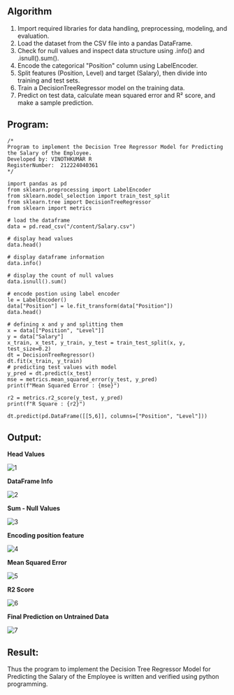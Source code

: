 ## Algorithm
1. Import required libraries for data handling, preprocessing, modeling, and evaluation.
2. Load the dataset from the CSV file into a pandas DataFrame.
3. Check for null values and inspect data structure using .info() and .isnull().sum().
4. Encode the categorical "Position" column using LabelEncoder.
5. Split features (Position, Level) and target (Salary), then divide into training and test sets.
6. Train a DecisionTreeRegressor model on the training data.
7. Predict on test data, calculate mean squared error and R² score, and make a sample prediction.
## Program:
```
/*
Program to implement the Decision Tree Regressor Model for Predicting the Salary of the Employee.
Developed by: VINOTHKUMAR R
RegisterNumber:  212224040361
*/
```
```
import pandas as pd
from sklearn.preprocessing import LabelEncoder
from sklearn.model_selection import train_test_split
from sklearn.tree import DecisionTreeRegressor
from sklearn import metrics
```

```
# load the dataframe
data = pd.read_csv("/content/Salary.csv")
```
```
# display head values
data.head()
```
```
# display dataframe information
data.info()
```
```
# display the count of null values
data.isnull().sum()
```
```
# encode postion using label encoder
le = LabelEncoder()
data["Position"] = le.fit_transform(data["Position"])
data.head()
```
```
# defining x and y and splitting them
x = data[["Position", "Level"]]
y = data["Salary"]
x_train, x_test, y_train, y_test = train_test_split(x, y, test_size=0.2)
dt = DecisionTreeRegressor()
dt.fit(x_train, y_train)
# predicting test values with model
y_pred = dt.predict(x_test)
mse = metrics.mean_squared_error(y_test, y_pred)
print(f"Mean Squared Error : {mse}")
```
```
r2 = metrics.r2_score(y_test, y_pred)
print(f"R Square : {r2}")
```
```
dt.predict(pd.DataFrame([[5,6]], columns=["Position", "Level"]))
```



## Output:



**Head Values**

![1](https://github.com/user-attachments/assets/5bffa929-1de6-4307-8e18-f16b3284735b)


**DataFrame Info**

![2](https://github.com/user-attachments/assets/02fd7b0f-af67-4322-b5cb-ff76f1f12fa6)


**Sum - Null Values**

![3](https://github.com/user-attachments/assets/746c3842-21d4-4106-ad5c-5ca1c09e48ce)


**Encoding position feature**

![4](https://github.com/user-attachments/assets/8737ed1b-451f-45b1-9ec5-6bb9ad1f9420)



**Mean Squared Error**

![5](https://github.com/user-attachments/assets/08f30b1b-84fc-4bb6-849e-989badcc25e5)


**R2 Score**

![6](https://github.com/user-attachments/assets/8c0c6d3b-12e0-4acb-b83f-0f40ec603d8a)


**Final Prediction on Untrained Data**

![7](https://github.com/user-attachments/assets/351dcea1-6732-4129-9100-7582ed8b3b55)


## Result:
Thus the program to implement the Decision Tree Regressor Model for Predicting the Salary of the Employee is written and verified using python programming.
